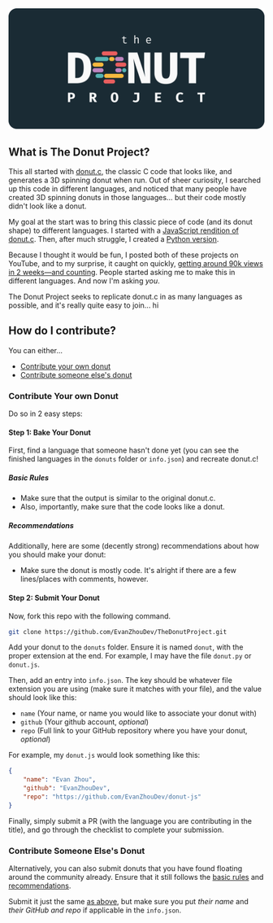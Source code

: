 <img alt="The Donut Project Banner" src="./assets/banner.svg">

## What is The Donut Project?

This all started with [donut.c](https://www.a1k0n.net/2006/09/15/obfuscated-c-donut.html), the classic C code that looks like, and generates a 3D spinning donut when run. Out of sheer curiosity, I searched up this code in different languages, and noticed that many people have created 3D spinning donuts in those languages... but their code mostly didn't look like a donut.

My goal at the start was to bring this classic piece of code (and its donut shape) to different languages. I started with a [JavaScript rendition of donut.c](https://github.com/EvanZhouDev/donut-js). Then, after much struggle, I created a [Python version](https://github.com/EvanZhouDev/donut-py).

Because I thought it would be fun, I posted both of these projects on YouTube, and to my surprise, it caught on quickly, [getting around 90k views in 2 weeks—and counting](https://www.youtube.com/watch?v=tzpfyTFvU6M). People started asking me to make this in different languages. And now I'm asking _you_.

The Donut Project seeks to replicate donut.c in as many languages as possible, and it's really quite easy to join...
hi
## How do I contribute?

You can either...
* [Contribute your own donut](#contribute-your-own-donut)
* [Contribute someone else's donut](#contribute-someone-elses-donut)

### Contribute Your own Donut

Do so in 2 easy steps:

#### Step 1: Bake Your Donut

First, find a language that someone hasn't done yet (you can see the finished languages in the `donuts` folder or `info.json`) and recreate donut.c!

##### Basic Rules
* Make sure that the output is similar to the original donut.c.
* Also, importantly, make sure that the code looks like a donut.

##### Recommendations
Additionally, here are some (decently strong) recommendations about how you should make your donut:

* Make sure the donut is mostly code. It's alright if there are a few lines/places with comments, however.

#### Step 2: Submit Your Donut

Now, fork this repo with the following command.

```bash
git clone https://github.com/EvanZhouDev/TheDonutProject.git
```

Add your donut to the `donuts` folder. Ensure it is named `donut`, with the proper extension at the end. For example, I may have the file `donut.py` or `donut.js`.

Then, add an entry into `info.json`. The key should be whatever file extension you are using (make sure it matches with your file), and the value should look like this:
* `name` (Your name, or name you would like to associate your donut with)
* `github` (Your github account, *optional*)
* `repo` (Full link to your GitHub repository where you have your donut, *optional*)

For example, my `donut.js` would look something like this:

```json
{
    "name": "Evan Zhou",
    "github": "EvanZhouDev",
    "repo": "https://github.com/EvanZhouDev/donut-js"
}
```

Finally, simply submit a PR (with the language you are contributing in the title), and go through the checklist to complete your submission.

### Contribute Someone Else's Donut

Alternatively, you can also submit donuts that you have found floating around the community already. Ensure that it still follows the [basic rules](#basic-rules) and [recommendations](#recommendations).

Submit it just the same [as above](#step-2-submit-your-donut), but make sure you put *their name* and *their GitHub and repo* if applicable in the `info.json`.

